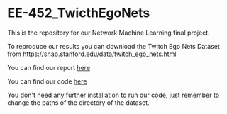 # EE-452_TwicthEgoNets

This is the repository for our Network Machine Learning final project. 

To reproduce our results you can download the Twitch Ego Nets Dataset from https://snap.stanford.edu/data/twitch_ego_nets.html

You can find our report [here](https://github.com/sdhina/EE-452_TwicthEgoNets/main/Report/Report_Group07.pdf)

You can find our code [here](https://github.com/sdhina/EE-452_TwicthEgoNets/main/Code/Code_Group07.ipynb)

You don't need any further installation to run our code, just remember to change the paths of the directory of the dataset.
